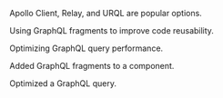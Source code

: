 Apollo Client, Relay, and URQL are popular options.

Using GraphQL fragments to improve code reusability.

Optimizing GraphQL query performance.

Added GraphQL fragments to a component.

Optimized a GraphQL query.